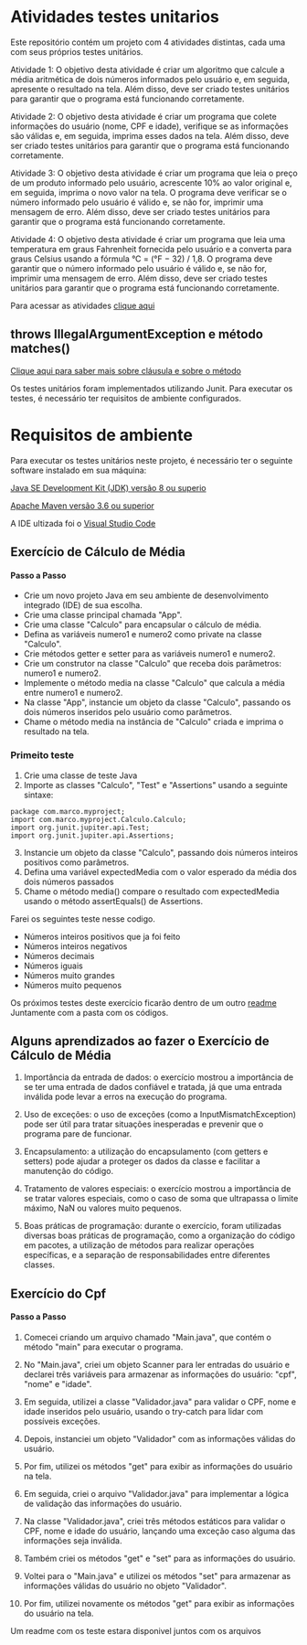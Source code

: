 # Atividades testes unitarios

Este repositório contém um projeto com 4 atividades distintas, cada uma com seus próprios testes unitários.

Atividade 1: O objetivo desta atividade é criar um algoritmo que calcule a média aritmética de dois números informados pelo usuário e, em seguida, apresente o resultado na tela. Além disso, deve ser criado testes unitários para garantir que o programa está funcionando corretamente.

Atividade 2: O objetivo desta atividade é criar um programa que colete informações do usuário (nome, CPF e idade), verifique se as informações são válidas e, em seguida, imprima esses dados na tela. Além disso, deve ser criado testes unitários para garantir que o programa está funcionando corretamente.

Atividade 3: O objetivo desta atividade é criar um programa que leia o preço de um produto informado pelo usuário, acrescente 10% ao valor original e, em seguida, imprima o novo valor na tela. O programa deve verificar se o número informado pelo usuário é válido e, se não for, imprimir uma mensagem de erro. Além disso, deve ser criado testes unitários para garantir que o programa está funcionando corretamente.

Atividade 4: O objetivo desta atividade é criar um programa que leia uma temperatura em graus Fahrenheit fornecida pelo usuário e a converta para graus Celsius usando a fórmula °C = (°F − 32) / 1,8. O programa deve garantir que o número informado pelo usuário é válido e, se não for, imprimir uma mensagem de erro. Além disso, deve ser criado testes unitários para garantir que o programa está funcionando corretamente.

Para acessar as atividades [clique aqui](https://github.com/MarcoAntonioMj/atividades-testes-unitarios/blob/main/1_5062547508790559469.pdf)
## throws IllegalArgumentException e método matches()

[Clique aqui para saber mais sobre cláusula  e sobre o método](https://github.com/MarcoAntonioMj/atividades-testes-unitarios/blob/main/metodos.pdf)

Os testes unitários foram implementados utilizando Junit. Para executar os testes, é necessário ter requisitos de ambiente configurados.

# Requisitos de ambiente
Para executar os testes unitários neste projeto, é necessário ter o seguinte software instalado em sua máquina:

[Java SE Development Kit (JDK) versão 8 ou superio](https://www.oracle.com/java/technologies/downloads/)

[Apache Maven versão 3.6 ou superior](https://maven.apache.org/download.cgi)

A IDE ultizada foi o [Visual Studio Code](https://code.visualstudio.com)

## Exercício de Cálculo de Média
#### Passo a Passo
- Crie um novo projeto Java em seu ambiente de desenvolvimento integrado (IDE) de sua escolha.
- Crie uma classe principal chamada "App".
- Crie uma classe "Calculo" para encapsular o cálculo de média.
- Defina as variáveis numero1 e numero2 como private na classe "Calculo".
- Crie métodos getter e setter para as variáveis numero1 e numero2.
- Crie um construtor na classe "Calculo" que receba dois parâmetros: numero1 e numero2.
- Implemente o método media na classe "Calculo" que calcula a média entre numero1 e numero2.
- Na classe "App", instancie um objeto da classe "Calculo", passando os dois números inseridos pelo usuário como parâmetros.
- Chame o método media na instância de "Calculo" criada e imprima o resultado na tela.
### Primeito teste 
1. Crie uma classe de teste Java 
2. Importe as classes "Calculo", "Test" e "Assertions" usando a seguinte sintaxe:
```
package com.marco.myproject;
import com.marco.myproject.Calculo.Calculo;
import org.junit.jupiter.api.Test;
import org.junit.jupiter.api.Assertions;

```
3. Instancie um objeto da classe "Calculo", passando dois números inteiros positivos como parâmetros.
4. Defina uma variável expectedMedia com o valor esperado da média dos dois números passados
5. Chame o método media() compare o resultado com expectedMedia usando o método assertEquals() de Assertions.

Farei os seguintes teste nesse codigo.
- Números inteiros positivos que ja foi feito
- Números inteiros negativos
- Números decimais
- Números iguais
- Números muito grandes
- Números muito pequenos

Os próximos testes deste exercício ficarão dentro de um outro  [readme](https://github.com/MarcoAntonioMj/atividades-testes-unitarios/tree/main/exerc1) Juntamente com a pasta com os códigos.

## Alguns aprendizados ao fazer o Exercício de Cálculo de Média
1. Importância da entrada de dados: o exercício mostrou a importância de se ter uma entrada de dados confiável e tratada, já que uma entrada inválida pode levar a erros na execução do programa.

2. Uso de exceções: o uso de exceções (como a InputMismatchException) pode ser útil para tratar situações inesperadas e prevenir que o programa pare de funcionar.

3. Encapsulamento: a utilização do encapsulamento (com getters e setters) pode ajudar a proteger os dados da classe e facilitar a manutenção do código.

4. Tratamento de valores especiais: o exercício mostrou a importância de se tratar valores especiais, como o caso de soma que ultrapassa o limite máximo, NaN ou valores muito pequenos.

5. Boas práticas de programação: durante o exercício, foram utilizadas diversas boas práticas de programação, como a organização do código em pacotes, a utilização de métodos para realizar operações específicas, e a separação de responsabilidades entre diferentes classes.

## Exercício do Cpf
#### Passo a Passo
1. Comecei criando um arquivo chamado "Main.java", que contém o método "main" para executar o programa.

2. No "Main.java", criei um objeto Scanner para ler entradas do usuário e declarei três variáveis para armazenar as informações do usuário: "cpf", "nome" e "idade".

3. Em seguida, utilizei a classe "Validador.java" para validar o CPF, nome e idade inseridos pelo usuário, usando o try-catch para lidar com possíveis exceções.

4. Depois, instanciei um objeto "Validador" com as informações válidas do usuário.

5. Por fim, utilizei os métodos "get" para exibir as informações do usuário na tela.

6. Em seguida, criei o arquivo "Validador.java" para implementar a lógica de validação das informações do usuário.

7. Na classe "Validador.java", criei três métodos estáticos para validar o CPF, nome e idade do usuário, lançando uma exceção caso alguma das informações seja inválida.

8. Também criei os métodos "get" e "set" para as informações do usuário.

9. Voltei para o "Main.java" e utilizei os métodos "set" para armazenar as informações válidas do usuário no objeto "Validador".

10. Por fim, utilizei novamente os métodos "get" para exibir as informações do usuário na tela.

Um readme com os teste estara disponivel juntos com os arquivos 

